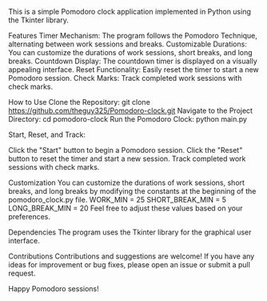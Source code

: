 This is a simple Pomodoro clock application implemented in Python using the Tkinter library.

Features
Timer Mechanism: The program follows the Pomodoro Technique, alternating between work sessions and breaks.
Customizable Durations: You can customize the durations of work sessions, short breaks, and long breaks.
Countdown Display: The countdown timer is displayed on a visually appealing interface.
Reset Functionality: Easily reset the timer to start a new Pomodoro session.
Check Marks: Track completed work sessions with check marks.

How to Use
Clone the Repository:
  git clone https://github.com/theguy325/Pomodoro-clock.git
Navigate to the Project Directory:
  cd pomodoro-clock
Run the Pomodoro Clock:
  python main.py

Start, Reset, and Track:

  Click the "Start" button to begin a Pomodoro session.
  Click the "Reset" button to reset the timer and start a new session.
  Track completed work sessions with check marks.

Customization
You can customize the durations of work sessions, short breaks, and long breaks by modifying the constants at the beginning of the pomodoro_clock.py file.
  WORK_MIN = 25
  SHORT_BREAK_MIN = 5
  LONG_BREAK_MIN = 20
Feel free to adjust these values based on your preferences.

Dependencies
The program uses the Tkinter library for the graphical user interface.

Contributions
Contributions and suggestions are welcome! If you have any ideas for improvement or bug fixes, please open an issue or submit a pull request.

Happy Pomodoro sessions!
